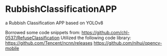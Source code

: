 # RubbishClassificationAPP
a Rubbish Classification APP based on YOLOv8

Borrowed some code snippets from:
https://github.com/chl-0537/RefuseClassification 
Utilized the following code library:
https://github.com/Tencent/ncnn/releases
https://github.com/nihui/opencv-mobile
